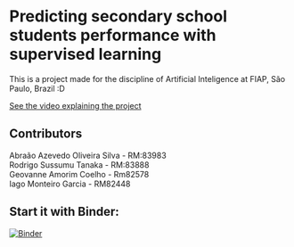 # Predicting secondary school students performance with supervised learning

This is a project made for the discipline of Artificial Inteligence at FIAP, São Paulo, Brazil :D

[See the video explaining the project](https://youtu.be/Lwp8VFRvXnU)

## Contributors

Abraão Azevedo Oliveira Silva - RM:83983\
Rodrigo Sussumu Tanaka - RM:83888\
Geovanne Amorim Coelho - Rm82578\
Iago Monteiro Garcia - RM82448

## Start it with Binder:
[![Binder](https://mybinder.org/badge_logo.svg)](https://mybinder.org/v2/gh/azabraao/supervised-learning/master)
